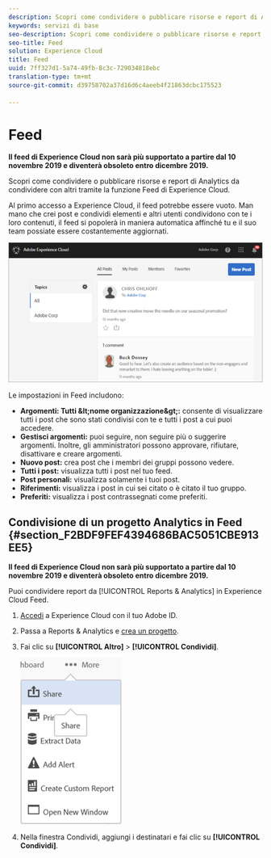 ```yaml
---
description: Scopri come condividere o pubblicare risorse e report di Analytics da condividere con altri tramite la funzione Feed di Experience Cloud.
keywords: servizi di base
seo-description: Scopri come condividere o pubblicare risorse e report di Adobe Analytics da condividere con altri tramite la funzione Feed di Experience Cloud.
seo-title: Feed
solution: Experience Cloud
title: Feed
uuid: 7ff327d1-5a74-49fb-8c3c-729034818ebc
translation-type: tm+mt
source-git-commit: d39758702a37d16d6c4aeeb4f21863dcbc175523

---
```



# Feed

**Il feed di Experience Cloud non sarà più supportato a partire dal 10 novembre 2019 e diventerà obsoleto entro dicembre 2019.**

Scopri come condividere o pubblicare risorse e report di Analytics da condividere con altri tramite la funzione Feed di Experience Cloud.

Al primo accesso a Experience Cloud, il feed potrebbe essere vuoto. Man mano che crei post e condividi elementi e altri utenti condividono con te i loro contenuti, il feed si popolerà in maniera automatica affinché tu e il suo team possiate essere costantemente aggiornati.

![](assets/posts.png)

Le impostazioni in Feed includono:

* **Argomenti: Tutti \&lt;nome organizzazione\&gt;:** consente di visualizzare tutti i post che sono stati condivisi con te e tutti i post a cui puoi accedere.
* **Gestisci argomenti:** puoi seguire, non seguire più o suggerire argomenti. Inoltre, gli amministratori possono approvare, rifiutare, disattivare e creare argomenti.
* **Nuovo post:** crea post che i membri dei gruppi possono vedere.
* **Tutti i post:** visualizza tutti i post nel tuo feed.
* **Post personali:** visualizza solamente i tuoi post.
* **Riferimenti:** visualizza i post in cui sei citato o è citato il tuo gruppo.
* **Preferiti:** visualizza i post contrassegnati come preferiti.

## Condivisione di un progetto Analytics in Feed {#section_F2BDF9FEF4394686BAC5051CBE913EE5}

**Il feed di Experience Cloud non sarà più supportato a partire dal 10 novembre 2019 e diventerà obsoleto entro dicembre 2019.**

Puoi condividere report da [!UICONTROL Reports &amp; Analytics] in Experience Cloud Feed.

1. [Accedi](admin-getting-started/getting-started-experience-cloud.md#topic_AC564B6795334DE39359ADD87F52F2E0) a Experience Cloud con il tuo Adobe ID.

1. Passa a Reports &amp; Analytics e [crea un progetto](https://marketing.adobe.com/resources/help/en_US/analytics/analysis-workspace/freeform_overview.html).

1. Fai clic su **[!UICONTROL Altro]** &gt; **[!UICONTROL Condividi]**.

   ![](assets/share_report.png)

1. Nella finestra Condividi, aggiungi i destinatari e fai clic su **[!UICONTROL Condividi]**.
